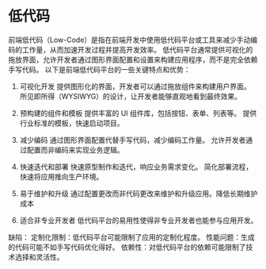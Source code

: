 # 低代码

前端低代码（Low-Code）是指在前端开发中使用低代码平台或工具来减少手动编码的工作量，从而加速开发过程并提高开发效率。
低代码平台通常提供可视化的拖放界面，允许开发者通过图形界面配置和设置来构建应用程序，而不是完全依赖手写代码。
以下是前端低代码平台的一些关键特点和优势：

1. 可视化开发
   提供图形化的界面，开发者可以通过拖放组件来构建用户界面。
   所见即所得（WYSIWYG）的设计，让开发者能够直观地看到最终效果。

2. 预构建的组件和模板
   提供丰富的 UI 组件库，包括按钮、表单、列表等。
   提供行业标准的模板，快速启动项目。

3. 减少编码
   通过图形界面配置代替手写代码，减少编码工作量。
   允许开发者通过配置而非编码来实现业务逻辑。

4. 快速迭代和部署
   快速原型制作和迭代，响应业务需求变化。
   简化部署流程，快速将应用推向生产环境。

5. 易于维护和升级
   通过配置更改而非代码更改来维护和升级应用。降低长期维护成本

6. 适合非专业开发者
   低代码平台的易用性使得非专业开发者也能参与应用开发。

缺陷：
定制化限制：低代码平台可能限制了应用的定制化程度。
性能问题：生成的代码可能不如手写代码优化得好。
依赖性：对低代码平台的依赖可能限制了技术选择和灵活性。
